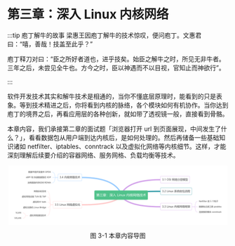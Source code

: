 # 第三章：深入 Linux 内核网络

:::tip 庖丁解牛的故事
梁惠王因庖丁解牛的技术惊叹，便问庖丁。文惠君曰：“嘻，善哉！技盖至此乎？”

庖丁释刀对曰：“臣之所好者道也，进乎技矣。始臣之解牛之时，所见无非牛者。三年之后，未尝见全牛也。方今之时，臣以神遇而不以目视，官知止而神欲行”。

:::

软件开发技术其实和解牛技术是相通的，当你不懂底层原理时，能看到的只是表象。等到技术精进之后，你将看到内核的脉络，各个模块如何有机协作。当你达到庖丁的境界之后，再看应用层的各种创新，就如带了透视镜一般，直接看到骨骼。

本章内容，我们承接第二章的面试题「浏览器打开 url 到页面展现，中间发生了什么？」，看看数据包从用户端到达内核后，是如何处理的。然后再储备一些基础知识诸如 netfilter、iptables、conntrack 以及虚拟化网络等内核细节。这样，才能深刻理解后续要介绍的容器网络、服务网格、负载均衡等技术。

<div  align="center">
	<img src="../assets/network-summary.png" width = "500"  align=center />
	<p>图 3-1 本章内容导图 </p>
</div>

[^1]: Linus Torvalds 是 Linux 内核的最早作者，他还开发了 Git，是当今世界最著名的程序员之一。